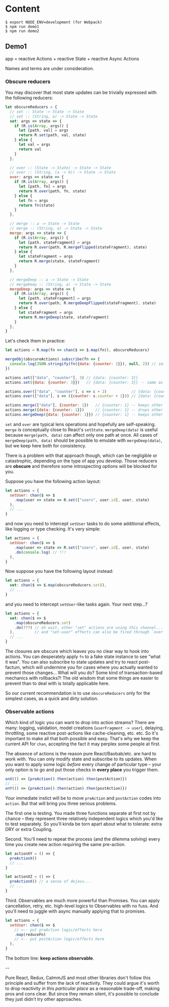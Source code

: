# Content

```
$ export NODE_ENV=development (for Webpack)
$ npm run demo1
$ npm run demo2
```

## Demo1

app = reactive Actions + reactive State + reactive Async Actions

Names and terms are under consideration.

### Obscure reducers

You may discover that most state updates can be trivially expressed with the following reducers:

```js
let obscureReducers = {
  // set :: State -> State -> State
  // set :: (String, a) -> State -> State
  set: args => state => {
    if (R.is(Array, args)) {
      let [path, val] = args
      return R.set(path, val, state)
    } else {
      let val = args
      return val
    }
  },

  // over :: (State -> State) -> State -> State
  // over :: (String, (a -> b)) -> State -> State
  over: args => state => {
    if (R.is(Array, args)) {
      let [path, fn] = args
      return R.over(path, fn, state)
    } else {
      let fn = args
      return fn(state)
    }
  },

  // merge :: a -> State -> State
  // merge :: (String, a) -> State -> State
  merge: args => state => {
    if (R.is(Array, args)) {
      let [path, stateFragment] = args
      return R.over(path, R.mergeFlipped(stateFragment), state)
    } else {
      let stateFragment = args
      return R.merge(state, stateFragment)
    }
  },

  // mergeDeep :: a -> State -> State
  // mergeDeep :: (String, a) -> State -> State
  mergeDeep: args => state => {
    if (R.is(Array, args)) {
      let [path, stateFragment] = args
      return R.over(path, R.mergeDeepFlipped(stateFragment), state)
    } else {
      let stateFragment = args
      return R.mergeDeep(state, stateFragment)
    }
  },
}
```

Let's check them in practice:

```js
let actions = R.map(fn => chan($ => $.map(fn)), obscureReducers)

mergeObj(obscureActions).subscribe(fn => {
  console.log(JSON.stringify(fn({data: {counter: 2}}), null, 2)) // imitate fn(currentState)
})

actions.set(["data", "counter"], 3) // {data: {counter: 3}}
actions.set({data: {counter: 3}})   // {data: {counter: 3}} -- same as above

actions.over(["data", "counter"], c => c + 2)           // {data: {counter: 4}}
actions.over(["data"], s => ({counter: s.counter + 2})) // {data: {counter: 4}} -- same as above

actions.merge(["data"], {counter: 1})   // {counter: 1} -- keeps other "counter" keys
actions.merge({data: {counter: 1}})     // {counter: 1} -- drops other "counter" keys
actions.mergeDeep({data: {counter: 1}}) // {counter: 1} -- keeps other "counter" keys
```

`set` and `over` are typical lens operations  and hopefully are self-speaking. `merge` is conceptually
close to React's `setState`. `mergeDeep(data)` is useful because `merge(path, data)` can affect only
one path at once. All cases of `mergeDeep(path, data)` should be possible to emulate with
`mergeDeep(data)`, but we keep here both for consistency.

There is a problem with that approach though, which can be negligible or catastrophic, depending on
the type of app you develop. Those reducers are **obscure** and therefore some introspecting options will
be blocked for you.

Suppose you have the following action layout:

```js
let actions = {
  setUser: chan($ => $
    .map(user => state => R.set(["users", user.id], user, state)
  ),
  // ...
}
```

and now you need to intercept `setUser` tasks to do some additional effects, like logging or type
checking. It's very simple:

```js
let actions = {
  setUser: chan($ => $
    .map(user => state => R.set(["users", user.id], user, state)
    .do(console.log) // !!!
  ),
}
```

Now suppose you have the following layout instead:

```js
let actions = {
  set: chan($ => $.map(obscureReducers.set)),
  // ...
}
```

and you need to intercept `setUser`-like tasks again. Your next step...?

```js
let actions = {
  set: chan($ => $
    .map(obscureReducers.set)
    .do(???) // oh wait, other "set" actions are using this channel...
  ),         // and "set-user" effects can also be fired through `over`, `merge`, `mergeDeep`...
  // ...
}
```

The closures are obscure which leaves you no clear way to hook into actions.
You can desperately apply `fn` to a fake state instance to see "what it was". You can also subscribe
to state updates and try to react post-factum, which will undermine you for cases where you actually
wanted to prevent those changes... What will you do? Some kind of transaction-based mechanics with rollbacks?!
The old wisdom that some things are easier to prevent than to deal with is totally applicable here.

So our current recommendation is to use `obscureReducers` only for the simplest cases, as a quick and dirty solution.

### Observable actions

Which kind of logic you can want to drop into action streams? There are many: logging, validation, model creations
(`userFragment -> user`), delaying, throttling, some reactive post-actions like cache-cleaning, etc. etc.
So it's important to make all that both possible and easy. That's why we keep the current API
for `chan`, accepting the fact it may perplex some people at first.

The absence of actions is the reason pure React/Baobab/etc. are hard to work with. You can only
modify state and subscribe to its updates. When you want to apply some logic *before* every change
of particular type – your only option is to go and put those checks in **every place** you trigger them.

```js
onX(() => {preAction().then(action).then(postAction)})
// ...
onY(() => {preAction().then(action).then(postAction)})
```

Your immediate instict will be to move `preAction` and `postAction` codes into `action`.
But that will bring you three serious problems.

The first one is testing. You made three functions separate at first not by chance – they represent
three relatively independent logics which you'd like to test separately. So you'll kinda be torn apart
about what to tolerate: extra DRY or extra Coupling.

Second. You'll need to repeat the process (and the dilemma solving) every time you create new action
requiring the same pre-action.

```js
let actionXY = () => {
  preActionX()
  // ...
}

let actionXZ = () => {
  preActionX() // a sense of dejavu...
  // ...
}
```

Third. Observables are much more powerful than Promises. You can apply cancellation, retry, etc.
high-level logics to Observables with no fuss. And you'll need to juggle with async manually applying
that to promises.

```js
let actions = {
  setUser: chan($ => $
    // <-- put preAction logic/effects here
    .map(reduceFn)
    // <-- put postAction logic/effects here
  ),
}
```

The bottom line: **keep actions observable**.

--

Pure React, Redux, CalmmJS and most other libraries don't follow this principle and suffer from the
lack of reactivity. They could argue it's worth to drop reactivity *in this particular place* as a
reasonable trade-off, making pros and cons clear. But since they remain silent, it's possible to
conclude they just didn't try other approaches.
